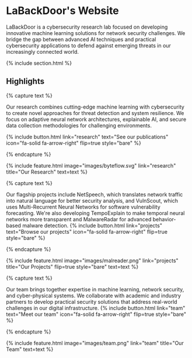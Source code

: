 ---
---

# LaBackDoor's Website

LaBackDoor is a cybersecurity research lab focused on developing innovative machine learning solutions for network security challenges. We bridge the gap between advanced AI techniques and practical cybersecurity applications to defend against emerging threats in our increasingly connected world.

{% include section.html %}

## Highlights

{% capture text %}

Our research combines cutting-edge machine learning with cybersecurity to create novel approaches for threat detection and system resilience. We focus on adaptive neural network architectures, explainable AI, and secure data collection methodologies for challenging environments.

{%
  include button.html
  link="research"
  text="See our publications"
  icon="fa-solid fa-arrow-right"
  flip=true
  style="bare"
%}

{% endcapture %}

{%
  include feature.html
  image="images/byteflow.svg"
  link="research"
  title="Our Research"
  text=text
%}

{% capture text %}

Our flagship projects include NetSpeech, which translates network traffic into natural language for better security analysis, and VulnScout, which uses Multi-Recurrent Neural Networks for software vulnerability forecasting. We're also developing TempoExplain to make temporal neural networks more transparent and MalwareRadar for advanced behavior-based malware detection.
{%
  include button.html
  link="projects"
  text="Browse our projects"
  icon="fa-solid fa-arrow-right"
  flip=true
  style="bare"
%}

{% endcapture %}

{%
  include feature.html
  image="images/malreader.png"
  link="projects"
  title="Our Projects"
  flip=true
  style="bare"
  text=text
%}

{% capture text %}

Our team brings together expertise in machine learning, network security, and cyber-physical systems. We collaborate with academic and industry partners to develop practical security solutions that address real-world challenges in our digital infrastructure.
{%
  include button.html
  link="team"
  text="Meet our team"
  icon="fa-solid fa-arrow-right"
  flip=true
  style="bare"
%}

{% endcapture %}

{%
  include feature.html
  image="images/team.png"
  link="team"
  title="Our Team"
  text=text
%}
